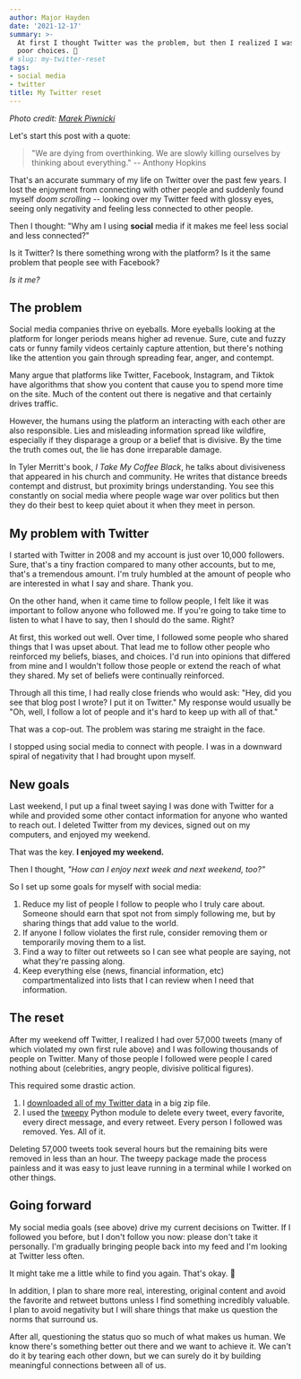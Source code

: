 ```yaml
---
author: Major Hayden
date: '2021-12-17'
summary: >-
  At first I thought Twitter was the problem, but then I realized I was making
  poor choices. 🤔
# slug: my-twitter-reset
tags:
- social media
- twitter
title: My Twitter reset
---
```


_Photo credit: [Marek Piwnicki](https://unsplash.com/photos/w5LSIqzI6tw)_

Let's start this post with a quote:

> "We are dying from overthinking. We are slowly killing ourselves by thinking
> about everything." -- Anthony Hopkins

That's an accurate summary of my life on Twitter over the past few years. I
lost the enjoyment from connecting with other people and suddenly found myself
*doom scrolling* -- looking over my Twitter feed with glossy eyes, seeing only
negativity and feeling less connected to other people.

Then I thought: "Why am I using **social** media if it makes me feel less
social and less connected?"

Is it Twitter? Is there something wrong with the platform? Is it the same
problem that people see with Facebook?

*Is it me?*

## The problem

Social media companies thrive on eyeballs. More eyeballs looking at the
platform for longer periods means higher ad revenue. Sure, cute and fuzzy cats
or funny family videos certainly capture attention, but there's nothing like
the attention you gain through spreading fear, anger, and contempt.

Many argue that platforms like Twitter, Facebook, Instagram, and Tiktok have
algorithms that show you content that cause you to spend more time on the site.
Much of the content out there is negative and that certainly drives traffic.

However, the humans using the platform an interacting with each other are also
responsible. Lies and misleading information spread like wildfire, especially
if they disparage a group or a belief that is divisive. By the time the truth
comes out, the lie has done irreparable damage.

In Tyler Merritt's book, *I Take My Coffee Black*, he talks about divisiveness
that appeared in his church and community. He writes that distance breeds
contempt and distrust, but proximity brings understanding. You see this
constantly on social media where people wage war over politics but then they do
their best to keep quiet about it when they meet in person.

## My problem with Twitter

I started with Twitter in 2008 and my account is just over 10,000 followers.
Sure, that's a tiny fraction compared to many other accounts, but to me, that's
a tremendous amount. I'm truly humbled at the amount of people who are
interested in what I say and share. Thank you.

On the other hand, when it came time to follow people, I felt like it was
important to follow anyone who followed me. If you're going to take time to
listen to what I have to say, then I should do the same. Right?

At first, this worked out well. Over time, I followed some people who shared
things that I was upset about. That lead me to follow other people who
reinforced my beliefs, biases, and choices. I'd run into opinions that differed
from mine and I wouldn't follow those people or extend the reach of what they
shared. My set of beliefs were continually reinforced.

Through all this time, I had really close friends who would ask: "Hey, did you
see that blog post I wrote? I put it on Twitter." My response would usually be
"Oh, well, I follow a lot of people and it's hard to keep up with all of that."

That was a cop-out. The problem was staring me straight in the face.

I stopped using social media to connect with people. I was in a downward spiral
of negativity that I had brought upon myself.

## New goals

Last weekend, I put up a final tweet saying I was done with Twitter for a while
and provided some other contact information for anyone who wanted to reach out.
I deleted Twitter from my devices, signed out on my computers, and enjoyed my
weekend.

That was the key. **I enjoyed my weekend.**

Then I thought, *"How can I enjoy next week and next weekend, too?"*

So I set up some goals for myself with social media:

1. Reduce my list of people I follow to people who I truly care about. Someone
   should earn that spot not from simply following me, but by sharing things
   that add value to the world.
2. If anyone I follow violates the first rule, consider removing them or
   temporarily moving them to a list.
3. Find a way to filter out retweets so I can see what people are saying, not
   what they're passing along.
4. Keep everything else (news, financial information, etc) compartmentalized
   into lists that I can review when I need that information.

## The reset

After my weekend off Twitter, I realized I had over 57,000 tweets (many of
which violated my own first rule above) and I was following thousands of people
on Twitter. Many of those people I followed were people I cared nothing about
(celebrities, angry people, divisive political figures).

This required some drastic action.

1. I [downloaded all of my Twitter data] in a big zip file.
2. I used the [tweepy] Python module to delete every tweet, every favorite,
   every direct message, and every retweet. Every person I followed was
   removed. Yes. All of it.

Deleting 57,000 tweets took several hours but the remaining bits were removed
in less than an hour. The tweepy package made the process painless and it was
easy to just leave running in a terminal while I worked on other things.

## Going forward

My social media goals (see above) drive my current decisions on Twitter. If I
followed you before, but I don't follow you now: please don't take it
personally. I'm gradually bringing people back into my feed and I'm looking at
Twitter less often.

It might take me a little while to find you again. That's okay. 🤗

In addition, I plan to share more real, interesting, original content and avoid
the favorite and retweet buttons unless I find something incredibly valuable. I
plan to avoid negativity but I will share things that make us question the
norms that surround us.

After all, questioning the status quo so much of what makes us human. We know
there's something better out there and we want to achieve it. We can't do it by
tearing each other down, but we can surely do it by building meaningful
connections between all of us.

[downloaded all of my Twitter data]: https://help.twitter.com/en/managing-your-account/how-to-download-your-twitter-archive
[tweepy]: https://www.tweepy.org/

